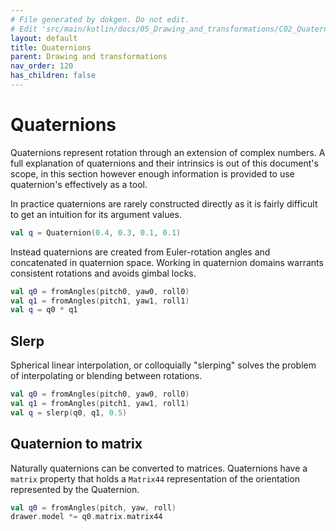 ```yaml
---
# File generated by dokgen. Do not edit. 
# Edit 'src/main/kotlin/docs/05_Drawing_and_transformations/C02_Quaternions.kt' instead.
layout: default
title: Quaternions
parent: Drawing and transformations
nav_order: 120
has_children: false
---
```

 
# Quaternions

Quaternions represent rotation through an extension of complex numbers. A full explanation of quaternions and their intrinsics is out of this document's scope, in this section however enough information is provided to use quaternion's effectively as a tool.

In practice quaternions are rarely constructed directly as it is fairly difficult to get an intuition for its argument values. 
 
```kotlin
val q = Quaternion(0.4, 0.3, 0.1, 0.1)
``` 
 
Instead quaternions are created from Euler-rotation angles and concatenated 
in quaternion space. Working in quaternion domains warrants consistent 
rotations and avoids gimbal locks. 
 
```kotlin
val q0 = fromAngles(pitch0, yaw0, roll0)
val q1 = fromAngles(pitch1, yaw1, roll1)
val q = q0 * q1
``` 
 
## Slerp

Spherical linear interpolation, or colloquially "slerping" solves the problem of interpolating or blending
between rotations. 
 
```kotlin
val q0 = fromAngles(pitch0, yaw0, roll0)
val q1 = fromAngles(pitch1, yaw1, roll1)
val q = slerp(q0, q1, 0.5)
``` 
 
## Quaternion to matrix

Naturally quaternions can be converted to matrices. 
Quaternions have a `matrix` property that holds a `Matrix44` representation 
of the orientation represented by the Quaternion. 
 
```kotlin
val q0 = fromAngles(pitch, yaw, roll)
drawer.model *= q0.matrix.matrix44
``` 
